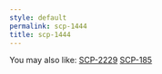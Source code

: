 ```yaml
---
style: default
permalink: scp-1444
title: scp-1444
---
```

You may also like:
[SCP-2229](http://scp-wiki.net/scp-2229)
[SCP-185](http://scp-wiki.net/scp-185)